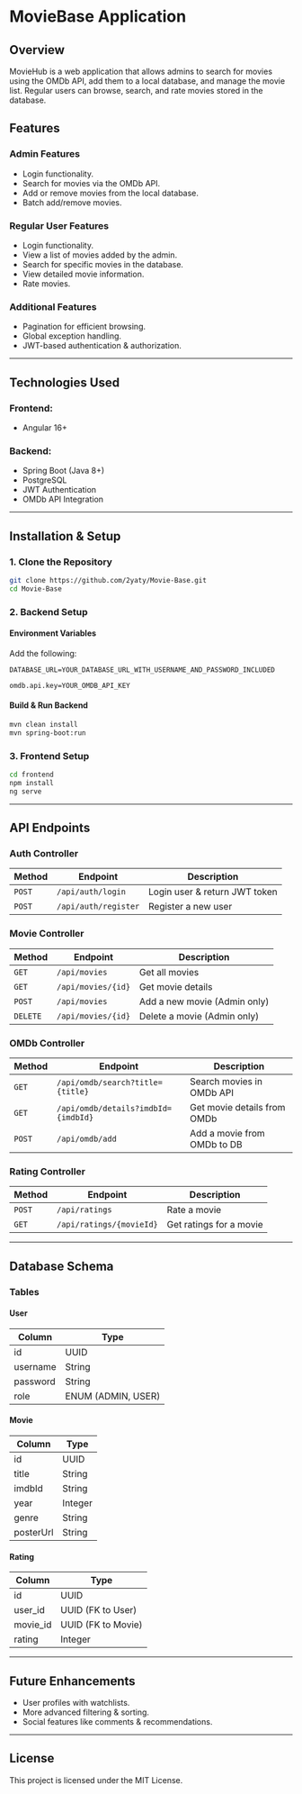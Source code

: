 
# MovieBase Application

## Overview
MovieHub is a web application that allows admins to search for movies using the OMDb API, add them to a local database, and manage the movie list. Regular users can browse, search, and rate movies stored in the database.

## Features
### **Admin Features**
- Login functionality.
- Search for movies via the OMDb API.
- Add or remove movies from the local database.
- Batch add/remove movies.

### **Regular User Features**
- Login functionality.
- View a list of movies added by the admin.
- Search for specific movies in the database.
- View detailed movie information.
- Rate movies.

### **Additional Features**
- Pagination for efficient browsing.
- Global exception handling.
- JWT-based authentication & authorization.

---

## Technologies Used
### **Frontend:**
- Angular 16+

### **Backend:**
- Spring Boot (Java 8+)
- PostgreSQL
- JWT Authentication
- OMDb API Integration

---

## Installation & Setup
### **1. Clone the Repository**
```sh
git clone https://github.com/2yaty/Movie-Base.git
cd Movie-Base
```

### **2. Backend Setup**
#### **Environment Variables**
Add the following:
```properties
DATABASE_URL=YOUR_DATABASE_URL_WITH_USERNAME_AND_PASSWORD_INCLUDED

omdb.api.key=YOUR_OMDB_API_KEY
```
#### **Build & Run Backend**
```sh
mvn clean install
mvn spring-boot:run
```

### **3. Frontend Setup**
```sh
cd frontend
npm install
ng serve
```

---

## API Endpoints
### **Auth Controller**
| Method | Endpoint | Description |
|--------|----------|-------------|
| `POST` | `/api/auth/login` | Login user & return JWT token |
| `POST` | `/api/auth/register` | Register a new user |

### **Movie Controller**
| Method | Endpoint | Description |
|--------|----------|-------------|
| `GET` | `/api/movies` | Get all movies |
| `GET` | `/api/movies/{id}` | Get movie details |
| `POST` | `/api/movies` | Add a new movie (Admin only) |
| `DELETE` | `/api/movies/{id}` | Delete a movie (Admin only) |

### **OMDb Controller**
| Method | Endpoint                            | Description |
|--------|-------------------------------------|-------------|
| `GET` | `/api/omdb/search?title={title}`    | Search movies in OMDb API |
| `GET` | `/api/omdb/details?imdbId={imdbId}` | Get movie details from OMDb |
| `POST` | `/api/omdb/add`                     | Add a movie from OMDb to DB |

### **Rating Controller**
| Method | Endpoint | Description |
|--------|----------|-------------|
| `POST` | `/api/ratings` | Rate a movie |
| `GET` | `/api/ratings/{movieId}` | Get ratings for a movie |

---

## Database Schema
### **Tables**
#### **User**
| Column | Type |
|---------|--------|
| id | UUID |
| username | String |
| password | String |
| role | ENUM (ADMIN, USER) |

#### **Movie**
| Column | Type |
|---------|--------|
| id | UUID |
| title | String |
| imdbId | String |
| year | Integer |
| genre | String |
| posterUrl | String |

#### **Rating**
| Column | Type               |
|---------|--------------------|
| id | UUID               |
| user_id | UUID (FK to User)  |
| movie_id | UUID (FK to Movie) |
| rating | Integer            |

---

## Future Enhancements
- User profiles with watchlists.
- More advanced filtering & sorting.
- Social features like comments & recommendations.

---

## License
This project is licensed under the MIT License.

